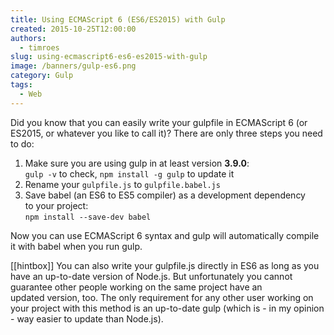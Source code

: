 ```yaml
---
title: Using ECMAScript 6 (ES6/ES2015) with Gulp
created: 2015-10-25T12:00:00
authors:
  - timroes
slug: using-ecmascript6-es6-es2015-with-gulp
image: /banners/gulp-es6.png
category: Gulp
tags:
  - Web
---
```


Did you know that you can easily write your gulpfile in ECMAScript 6 (or ES2015,
or whatever you like to call it)? There are only three steps you need to do:

1. Make sure you are using gulp in at least version **3.9.0**:<br>
   `gulp -v` to check, `npm install -g gulp` to update it
2. Rename your `gulpfile.js` to `gulpfile.babel.js`
3. Save babel (an ES6 to ES5 compiler) as a development dependency to your project:<br>
   `npm install --save-dev babel`

Now you can use ECMAScript 6 syntax and gulp will automatically compile it with
babel when you run gulp.

[[hintbox]] You can also write your gulpfile.js directly in ES6 as long as you have an
up-to-date version of Node.js. But unfortunately you cannot guarantee other
people working on the same project have an updated version, too. The only
requirement for any other user working on your project with this method is an
up-to-date gulp (which is - in my opinion - way easier to update than Node.js).
